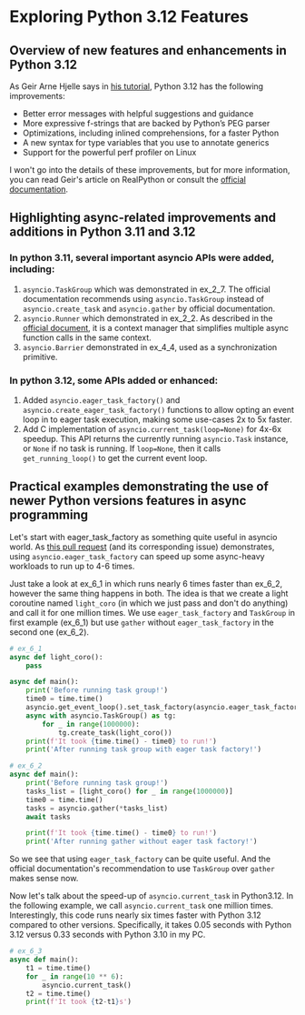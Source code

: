 # Exploring Python 3.12 Features
## Overview of new features and enhancements in Python 3.12
As Geir Arne Hjelle says in 
[his tutorial](https://realpython.com/python312-new-features/),
Python 3.12 has the following improvements:
- Better error messages with helpful suggestions and guidance 
- More expressive f-strings that are backed by Python’s PEG parser 
- Optimizations, including inlined comprehensions, for a faster Python 
- A new syntax for type variables that you use to annotate generics 
- Support for the powerful perf profiler on Linux

I won't go into the details of these improvements, but for more information, you can read Geir's article on RealPython 
or consult the 
[official documentation](https://docs.python.org/3/whatsnew/3.12.html).

## Highlighting async-related improvements and additions in Python 3.11 and 3.12
### In python 3.11, several important asyncio APIs were added, including:
1. `asyncio.TaskGroup` which was demonstrated in ex_2_7. 
The official documentation recommends using `asyncio.TaskGroup` instead of `asyncio.create_task` and `asyncio.gather` 
by official documentation.
2. `asyncio.Runner` which demonstrated in ex_2_2. 
As described in the [official document](https://docs.python.org/3/library/asyncio-runner.html#asyncio.Runner), 
it is a context manager that simplifies multiple async function calls in the same context.
3. `asyncio.Barrier` demonstrated in ex_4_4, used as a synchronization primitive.

### In python 3.12, some APIs added or enhanced:
1. Added `asyncio.eager_task_factory()` and `asyncio.create_eager_task_factory()` 
functions to allow opting an event loop in to eager task execution, making some use-cases 2x to 5x faster. 
2. Add C implementation of `asyncio.current_task(loop=None)` for 4x-6x speedup.
This API returns the currently running `asyncio.Task` instance, or `None` if no task is running.
If `loop=None`, then it calls `get_running_loop()` to get the current event loop.

## Practical examples demonstrating the use of newer Python versions features in async programming
Let's start with eager_task_factory as something quite useful in asyncio world.
As [this pull request](https://github.com/python/cpython/pull/104140) (and its corresponding issue) demonstrates, 
using `asyncio.eager_task_factory` can speed up some async-heavy workloads to run up to 4-6 times.

Just take a look at ex_6_1 in which runs nearly 6 times faster than ex_6_2, however the same thing happens in both.
The idea is that we create a light coroutine named `light_coro` (in which we just pass and don't do anything) 
and call it for one million times. We use `eager_task_factory` and `TaskGroup` in first example (ex_6_1)
but use `gather` without `eager_task_factory` in the second one (ex_6_2).
```python
# ex_6_1
async def light_coro():
    pass

async def main():
    print('Before running task group!')
    time0 = time.time()
    asyncio.get_event_loop().set_task_factory(asyncio.eager_task_factory)
    async with asyncio.TaskGroup() as tg:
        for _ in range(1000000):
            tg.create_task(light_coro())
    print(f'It took {time.time() - time0} to run!')
    print('After running task group with eager task factory!')
```

```python
# ex_6_2
async def main():
    print('Before running task group!')
    tasks_list = [light_coro() for _ in range(1000000)]
    time0 = time.time()
    tasks = asyncio.gather(*tasks_list)
    await tasks

    print(f'It took {time.time() - time0} to run!')
    print('After running gather without eager task factory!')
```
So we see that using `eager_task_factory` can be quite useful.
And the official documentation's recommendation to use `TaskGroup` over `gather` makes sense now.

Now let's talk about the speed-up of `asyncio.current_task` in Python3.12.
In the following example, we call `asyncio.current_task` one million times. 
Interestingly, this code runs nearly six times faster with Python 3.12 compared to other versions. Specifically, 
it takes 0.05 seconds with Python 3.12 versus 0.33 seconds with Python 3.10 in my PC.

```python
# ex_6_3
async def main():
    t1 = time.time()
    for _ in range(10 ** 6):
        asyncio.current_task()
    t2 = time.time()
    print(f'It took {t2-t1}s')
```

